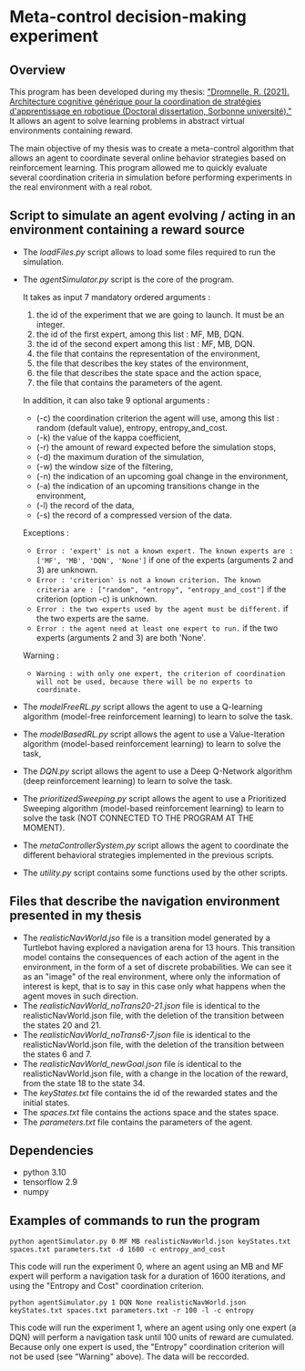 # Meta-control decision-making experiment

## Overview 

This program has been developed during my thesis: ["Dromnelle, R. (2021). Architecture cognitive générique pour la coordination de stratégies d'apprentissage en robotique (Doctoral dissertation, Sorbonne université)."](https://www.theses.fr/2021SORUS039) It allows an agent to solve learning problems in abstract virtual environments containing reward.

The main objective of my thesis was to create a meta-control algorithm that allows an agent to coordinate several online behavior strategies based on reinforcement learning. This program allowed me to quickly evaluate several coordination criteria in simulation before performing experiments in the real environment with a real robot. 

## Script to simulate an agent evolving / acting in an environment containing a reward source

* The *loadFiles.py* script allows to load some files required to run the simulation.
* The *agentSimulator.py* script is the core of the program.

  It takes as input 7 mandatory ordered arguments :
  1.  the id of the experiment that we are going to launch. It must be an integer.
  2.  the id of the first expert, among this list : MF, MB, DQN.
  3.  the id of the second expert among this list : MF, MB, DQN.
  4.  the file that contains the representation of the environment,
  5.  the file that describes the key states of the environment,
  7.  the file that describes the state space and the action space,
  7.  the file that contains the parameters of the agent.
  
  In addition, it can also take 9 optional arguments :
  * (-c) the coordination criterion the agent will use, among this list : random (default value), entropy, entropy_and_cost.
  * (-k) the value of the kappa coefficient,
  * (-r) the amount of reward expected before the simulation stops,
  * (-d) the maximum duration of the simulation,
  * (-w) the window size of the filtering,
  * (-n) the indication of an upcoming goal change in the environment,
  * (-a) the indication of an upcoming transitions change in the environment,
  * (-l) the record of the data,
  * (-s) the record of a compressed version of the data.
  
  Exceptions :
  * ```Error : 'expert' is not a known expert. The known experts are : ['MF', 'MB', 'DQN', 'None']``` if one of the experts (arguments 2 and 3) are unknown.
  * ```Error : 'criterion' is not a known criterion. The known criteria are : ["random", "entropy", "entropy_and_cost"]``` if the criterion (option -c) is unknown.
  * ```Error : the two experts used by the agent must be different.``` if the two experts are the same.
  * ```Error : the agent need at least one expert to run.``` if the two experts (arguments 2 and 3) are both 'None'.

  Warning :
  * ```Warning : with only one expert, the criterion of coordination will not be used, because there will be no experts to coordinate.```

* The *modelFreeRL.py* script allows the agent to use a Q-learning algorithm (model-free reinforcement learning) 
to learn to solve the task.
* The *modelBasedRL.py* script allows the agent to use a Value-Iteration algorithm (model-based reinforcement learning) to learn to solve the task,
* The *DQN.py* script allows the agent to use a Deep Q-Network algorithm (deep reinforcement learning) 
to learn to solve the task.
* The *prioritizedSweeping.py* script allows the agent to use a Prioritized Sweeping algorithm (model-based
reinforcement learning) to learn to solve the task (NOT CONNECTED TO THE PROGRAM AT THE MOMENT). 
* The *metaControllerSystem.py* script allows the agent to coordinate the different behavioral strategies implemented in the previous scripts.
* The *utility.py* script contains some functions used by the other scripts.

 ## Files that describe the navigation environment presented in my thesis
 
 * The *realisticNavWorld.jso* file is a transition model generated by a Turtlebot having explored a navigation arena for 13 hours. This transition model contains the consequences of each action of the agent in the environment, in the form of a set of discrete probabilities. We can see it as an "image" of the real environment, where only the information of interest is kept, that is to say in this case only what happens when the agent moves in such direction. 
* The *realisticNavWorld_noTrans20-21.json* file is identical to the realisticNavWorld.json file, with the deletion of the transition between the states 20 and 21.
* The *realisticNavWorld_noTrans6-7.json* file is identical to the realisticNavWorld.json file, with the deletion of the transition between the states 6 and 7.
* The *realisticNavWorld_newGoal.json* file is identical to the realisticNavWorld.json file, with a change in the location of the reward, from the state 18 to the state 34.
* The *keyStates.txt* file contains the id of the rewarded states and the initial states.
* The *spaces.txt* file contains the actions space and the states space.
* The *parameters.txt* file contains the parameters of the agent.
 
## Dependencies

* python 3.10
* tensorflow 2.9
* numpy

## Examples of commands to run the program

```
python agentSimulator.py 0 MF MB realisticNavWorld.json keyStates.txt spaces.txt parameters.txt -d 1600 -c entropy_and_cost
```

This code will run the experiment 0, where an agent using an MB and MF expert will perform a navigation task for a duration of 1600 iterations, and using the "Entropy and Cost" coordination criterion.

```
python agentSimulator.py 1 DQN None realisticNavWorld.json keyStates.txt spaces.txt parameters.txt -r 100 -l -c entropy
```
This code will run the experiment 1, where an agent using only one expert (a DQN) will perform a navigation task until 100 units of reward are cumulated. Because only one expert is used, the "Entropy" coordination criterion will not be used (see "Warning" above). The data will be reccorded.


